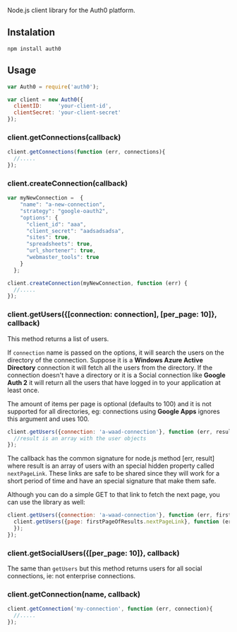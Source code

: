 Node.js client library for the Auth0 platform.

## Instalation

	npm install auth0

## Usage

~~~js
var Auth0 = require('auth0');

var client = new Auth0({
  clientID:     'your-client-id',
  clientSecret: 'your-client-secret'
});
~~~

### client.getConnections(callback)

~~~js
client.getConnections(function (err, connections){
  //.....
});
~~~

### client.createConnection(callback)

~~~js
var myNewConnection =  {
    "name": "a-new-connection",
    "strategy": "google-oauth2",
    "options": {
      "client_id": "aaa",
      "client_secret": "aadsadsadsa",
      "sites": true,
      "spreadsheets": true,
      "url_shortener": true,
      "webmaster_tools": true
    }
  };

client.createConnection(myNewConnection, function (err) {
  //.....
});
~~~

### client.getUsers({[connection: connection], [per_page: 10]}, callback)

This method returns a list of users.

If ```connection``` name is passed on the options, it will search the users on the directory of the connection. Suppose it is a **Windows Azure Active Directory** connection it will fetch all the users from the directory. If the connection doesn't have a directory or it is a Social connection like **Google Auth 2** it will return all the users that have logged in to your application at least once.

The amount of items per page is optional (defaults to 100) and it is not supported for all directories, eg: connections using **Google Apps** ignores this argument and uses 100.

~~~js
client.getUsers({connection: 'a-waad-connection'}, function (err, result) {
  //result is an array with the user objects
});
~~~

The callback has the common signature for node.js method [err, result] where result is an array of users with an special hidden property called ```nextPageLink```. These links are safe to be shared since they will work for a short period of time and have an special signature that make them safe. 

Although you can do a simple GET to that link to fetch the next page, you can use the library as well:

~~~js
client.getUsers({connection: 'a-waad-connection'}, function (err, firstPageOfResults) {
  client.getUsers({page: firstPageOfResults.nextPageLink}, function (err, secondPageOfResults) {
  });
});
~~~


### client.getSocialUsers({[per_page: 10]}, callback)

The same than ```getUsers``` but this method returns users for all social connections, ie: not enterprise connections.

### client.getConnection(name, callback)

~~~js
client.getConnection('my-connection', function (err, connection){
  //.....
});
~~~